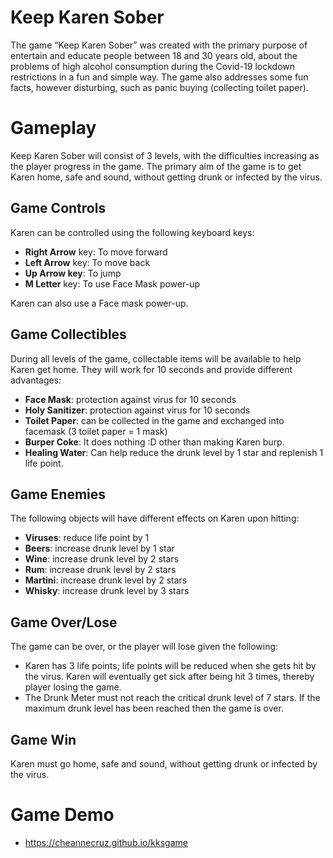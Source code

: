 
# Keep Karen Sober

The game “Keep Karen Sober” was created with the primary purpose of entertain and educate people between 18 and 30 years old, about the problems of high alcohol consumption during the Covid-19 lockdown restrictions in a fun and simple way. The game also addresses some fun facts, however disturbing, such as panic buying (collecting toilet paper).


# Gameplay

Keep Karen Sober will consist of 3 levels, with the difficulties increasing as the player progress in the game. The primary aim of the game is to get Karen home, safe and sound, without getting drunk or infected by the virus.


## Game Controls

Karen can be controlled using the following keyboard keys:

 - **Right Arrow** key: To move forward
 - **Left Arrow** key: To move back
 - **Up Arrow key**: To jump
 - **M Letter** key: To use Face Mask power-up

 Karen can also use a Face mask power-up.

## Game Collectibles

During all levels of the game, collectable items will be available to help Karen get home. They will work for 10 seconds and provide different advantages:

 - **Face Mask**: protection against virus for 10 seconds
 - **Holy Sanitizer**: protection against virus for 10 seconds
 - **Toilet Paper**:  can be collected in the game and exchanged into facemask (3 toilet paper = 1 mask)
 - **Burper Coke**: It does nothing :D other than making Karen burp.
 - **Healing Water**: Can help reduce the drunk level by 1 star and replenish 1 life point.

## Game Enemies

The following objects will have different effects on Karen upon hitting:

- **Viruses**: reduce life point by 1
- **Beers**: increase drunk level by 1 star
- **Wine**: increase drunk level by 2 stars
- **Rum**: increase drunk level by 2 stars
- **Martini**: increase drunk level by 2 stars
- **Whisky**: increase drunk level by 3 stars

## Game Over/Lose

The game can be over, or the player will lose given the following:

 - Karen has 3 life points; life points will be reduced when she gets hit by the virus. Karen will eventually get sick after being hit 3 times, thereby player losing the game.
 - The Drunk Meter must not reach the critical drunk level of 7 stars. If the maximum drunk level has been reached then the game is over.

## Game Win

Karen must go home, safe and sound, without getting drunk or infected by the virus.


# Game Demo

 - https://cheannecruz.github.io/kksgame